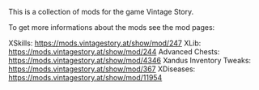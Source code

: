 This is a collection of mods for the game Vintage Story.

To get more informations about the mods see the mod pages:

XSkills: https://mods.vintagestory.at/show/mod/247
XLib: https://mods.vintagestory.at/show/mod/244
Advanced Chests: https://mods.vintagestory.at/show/mod/4346
Xandus Inventory Tweaks: https://mods.vintagestory.at/show/mod/367
XDiseases: https://mods.vintagestory.at/show/mod/11954